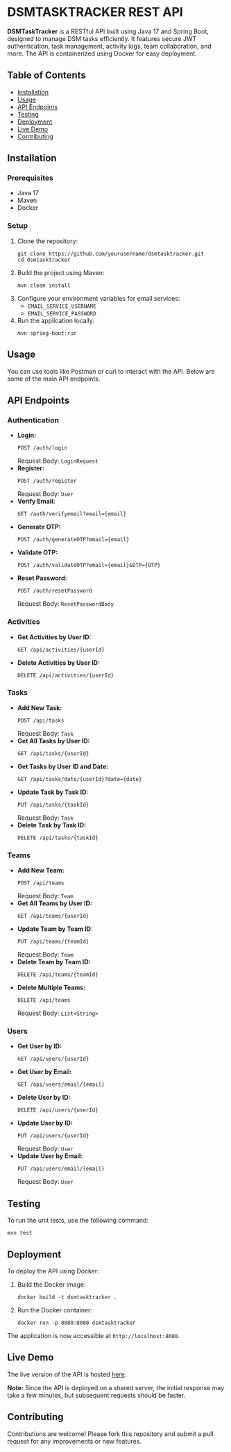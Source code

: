 <h1>DSMTASKTRACKER REST API</h1>

<p><strong>DSMTaskTracker</strong> is a RESTful API built using Java 17 and Spring Boot, designed to manage DSM tasks efficiently. It features secure JWT authentication, task management, activity logs, team collaboration, and more. The API is containerized using Docker for easy deployment.</p>

<h2>Table of Contents</h2>
<ul>
  <li><a href="#installation">Installation</a></li>
  <li><a href="#usage">Usage</a></li>
  <li><a href="#api-endpoints">API Endpoints</a></li>
  <li><a href="#testing">Testing</a></li>
  <li><a href="#deployment">Deployment</a></li>
  <li><a href="#live-demo">Live Demo</a></li>
  <li><a href="#contributing">Contributing</a></li>
</ul>

<h2 id="installation">Installation</h2>

<h3>Prerequisites</h3>
<ul>
  <li>Java 17</li>
  <li>Maven</li>
  <li>Docker</li>
</ul>

<h3>Setup</h3>
<ol>
  <li>Clone the repository:
    <pre><code>git clone https://github.com/yourusername/dsmtasktracker.git
cd dsmtasktracker</code></pre>
  </li>
  <li>Build the project using Maven:
    <pre><code>mvn clean install</code></pre>
  </li>
  <li>Configure your environment variables for email services:
    <ul>
      <li><code>EMAIL_SERVICE_USERNAME</code></li>
      <li><code>EMAIL_SERVICE_PASSWORD</code></li>
    </ul>
  </li>
  <li>Run the application locally:
    <pre><code>mvn spring-boot:run</code></pre>
  </li>
</ol>

<h2 id="usage">Usage</h2>

<p>You can use tools like Postman or curl to interact with the API. Below are some of the main API endpoints.</p>

<h2 id="api-endpoints">API Endpoints</h2>

<h3>Authentication</h3>
<ul>
  <li><strong>Login:</strong>
    <pre><code>POST /auth/login</code></pre>
    Request Body: <code>LoginRequest</code>
  </li>
  <li><strong>Register:</strong>
    <pre><code>POST /auth/register</code></pre>
    Request Body: <code>User</code>
  </li>
  <li><strong>Verify Email:</strong>
    <pre><code>GET /auth/verifyemail?email={email}</code></pre>
  </li>
  <li><strong>Generate OTP:</strong>
    <pre><code>POST /auth/generateOTP?email={email}</code></pre>
  </li>
  <li><strong>Validate OTP:</strong>
    <pre><code>POST /auth/validateOTP?email={email}&amp;OTP={OTP}</code></pre>
  </li>
  <li><strong>Reset Password:</strong>
    <pre><code>POST /auth/resetPassword</code></pre>
    Request Body: <code>ResetPasswordBody</code>
  </li>
</ul>

<h3>Activities</h3>
<ul>
  <li><strong>Get Activities by User ID:</strong>
    <pre><code>GET /api/activities/{userId}</code></pre>
  </li>
  <li><strong>Delete Activities by User ID:</strong>
    <pre><code>DELETE /api/activities/{userId}</code></pre>
  </li>
</ul>

<h3>Tasks</h3>
<ul>
  <li><strong>Add New Task:</strong>
    <pre><code>POST /api/tasks</code></pre>
    Request Body: <code>Task</code>
  </li>
  <li><strong>Get All Tasks by User ID:</strong>
    <pre><code>GET /api/tasks/{userId}</code></pre>
  </li>
  <li><strong>Get Tasks by User ID and Date:</strong>
    <pre><code>GET /api/tasks/date/{userId}?date={date}</code></pre>
  </li>
  <li><strong>Update Task by Task ID:</strong>
    <pre><code>PUT /api/tasks/{taskId}</code></pre>
    Request Body: <code>Task</code>
  </li>
  <li><strong>Delete Task by Task ID:</strong>
    <pre><code>DELETE /api/tasks/{taskId}</code></pre>
  </li>
</ul>

<h3>Teams</h3>
<ul>
  <li><strong>Add New Team:</strong>
    <pre><code>POST /api/teams</code></pre>
    Request Body: <code>Team</code>
  </li>
  <li><strong>Get All Teams by User ID:</strong>
    <pre><code>GET /api/teams/{userId}</code></pre>
  </li>
  <li><strong>Update Team by Team ID:</strong>
    <pre><code>PUT /api/teams/{teamId}</code></pre>
    Request Body: <code>Team</code>
  </li>
  <li><strong>Delete Team by Team ID:</strong>
    <pre><code>DELETE /api/teams/{teamId}</code></pre>
  </li>
  <li><strong>Delete Multiple Teams:</strong>
    <pre><code>DELETE /api/teams</code></pre>
    Request Body: <code>List&lt;String&gt;</code>
  </li>
</ul>

<h3>Users</h3>
<ul>
  <li><strong>Get User by ID:</strong>
    <pre><code>GET /api/users/{userId}</code></pre>
  </li>
  <li><strong>Get User by Email:</strong>
    <pre><code>GET /api/users/email/{email}</code></pre>
  </li>
  <li><strong>Delete User by ID:</strong>
    <pre><code>DELETE /api/users/{userId}</code></pre>
  </li>
  <li><strong>Update User by ID:</strong>
    <pre><code>PUT /api/users/{userId}</code></pre>
    Request Body: <code>User</code>
  </li>
  <li><strong>Update User by Email:</strong>
    <pre><code>PUT /api/users/email/{email}</code></pre>
    Request Body: <code>User</code>
  </li>
</ul>

<h2 id="testing">Testing</h2>

<p>To run the unit tests, use the following command:</p>
<pre><code>mvn test</code></pre>

<h2 id="deployment">Deployment</h2>

<p>To deploy the API using Docker:</p>
<ol>
  <li>Build the Docker image:
    <pre><code>docker build -t dsmtasktracker .</code></pre>
  </li>
  <li>Run the Docker container:
    <pre><code>docker run -p 8080:8080 dsmtasktracker</code></pre>
  </li>
</ol>

<p>The application is now accessible at <code>http://localhost:8080</code>.</p>

<h2 id="live-demo">Live Demo</h2>

<p>The live version of the API is hosted <a href="https://dsmtasktracker.onrender.com">here</a>.</p>

<p><strong>Note:</strong> Since the API is deployed on a shared server, the initial response may take a few minutes, but subsequent requests should be faster.</p>

<h2 id="contributing">Contributing</h2>

<p>Contributions are welcome! Please fork this repository and submit a pull request for any improvements or new features.</p>
